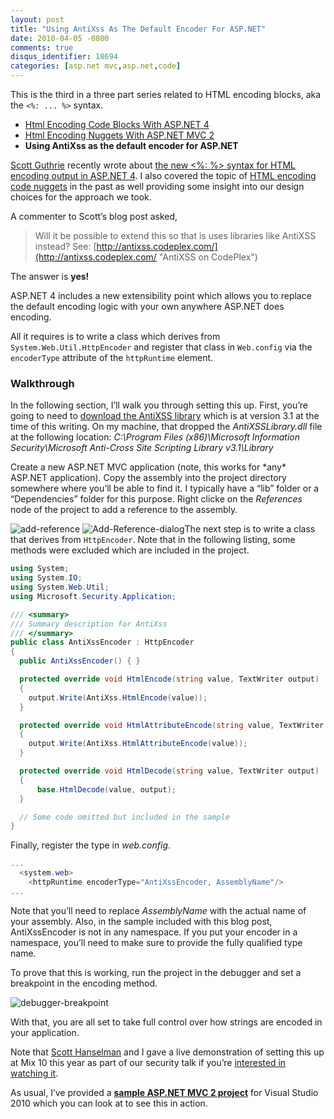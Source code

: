 ```yaml
---
layout: post
title: "Using AntiXss As The Default Encoder For ASP.NET"
date: 2010-04-05 -0800
comments: true
disqus_identifier: 18694
categories: [asp.net mvc,asp.net,code]
---
```

This is the third in a three part series related to HTML encoding
blocks, aka the `<%: ... %>` syntax.

-   [Html Encoding Code Blocks With ASP.NET
    4](http://haacked.com/archive/2009/09/25/html-encoding-code-nuggets.aspx "Html Encoding Blocks")
-   [Html Encoding Nuggets With ASP.NET MVC
    2](http://haacked.com/archive/2009/11/03/html-encoding-nuggets-aspnetmvc2.aspx "Html Encoding Nuggets with ASP.NET MVC 2")
-   **Using AntiXss as the default encoder for ASP.NET**

[Scott Guthrie](http://weblogs.asp.net/scottgu/ "Scott Guthrie's blog")
recently wrote about [the new \<%: %\> syntax for HTML encoding output
in ASP.NET
4](http://weblogs.asp.net/scottgu/archive/2010/04/06/new-lt-gt-syntax-for-html-encoding-output-in-asp-net-4-and-asp-net-mvc-2.aspx "New syntax for HTML encoding").
I also covered the topic of [HTML encoding code
nuggets](http://haacked.com/archive/2009/09/25/html-encoding-code-nuggets.aspx "HTML Encoding Code Nuggets")
in the past as well providing some insight into our design choices for
the approach we took.

A commenter to Scott’s blog post asked,

> Will it be possible to extend this so that is uses libraries like
> AntiXSS instead? See:
> [http://antixss.codeplex.com/](http://antixss.codeplex.com/ "AntiXSS on CodePlex")

The answer is **yes!**

ASP.NET 4 includes a new extensibility point which allows you to replace
the default encoding logic with your own anywhere ASP.NET does encoding.

All it requires is to write a class which derives from
`System.Web.Util.HttpEncoder` and register that class in `Web.config`
via the `encoderType` attribute of the `httpRuntime` element.

### Walkthrough

In the following section, I’ll walk you through setting this up. First,
you’re going to need to [download the AntiXSS
library](http://www.microsoft.com/downloads/details.aspx?FamilyId=051ee83c-5ccf-48ed-8463-02f56a6bfc09&displaylang=en "Download Page")
which is at version 3.1 at the time of this writing. On my machine, that
dropped the *AntiXSSLibrary.dll* file at the following location:
*C:\\Program Files (x86)\\Microsoft Information Security\\Microsoft
Anti-Cross Site Scripting Library v3.1\\Library*

Create a new ASP.NET MVC application (note, this works for \*any\*
ASP.NET application). Copy the assembly into the project directory
somewhere where you’ll be able to find it. I typically have a “lib”
folder or a “Dependencies” folder for this purpose. Right clicke on the
*References* node of the project to add a reference to the assembly.

![add-reference](http://haacked.com/images/haacked_com/WindowsLiveWriter/UsingAntiXssAsTheDefaultEncoderForAS.NET_75E3/add-reference_3.png "add-reference")
![Add-Reference-dialog](http://haacked.com/images/haacked_com/WindowsLiveWriter/UsingAntiXssAsTheDefaultEncoderForAS.NET_75E3/Add-Reference-dialog_3.png "Add-Reference-dialog")The
next step is to write a class that derives from `HttpEncoder`. Note that
in the following listing, some methods were excluded which are included
in the project.

```csharp
using System;
using System.IO;
using System.Web.Util;
using Microsoft.Security.Application;

/// <summary>
/// Summary description for AntiXss
/// </summary>
public class AntiXssEncoder : HttpEncoder
{
  public AntiXssEncoder() { }

  protected override void HtmlEncode(string value, TextWriter output)
  {
    output.Write(AntiXss.HtmlEncode(value));
  }

  protected override void HtmlAttributeEncode(string value, TextWriter output)
  {
    output.Write(AntiXss.HtmlAttributeEncode(value));
  }

  protected override void HtmlDecode(string value, TextWriter output)
  {
      base.HtmlDecode(value, output);
  }

  // Some code omitted but included in the sample
}
```

Finally, register the type in *web.config*.

```csharp
...
  <system.web>
    <httpRuntime encoderType="AntiXssEncoder, AssemblyName"/>
...
```

Note that you’ll need to replace *AssemblyName* with the actual name of
your assembly. Also, in the sample included with this blog post,
AntiXssEncoder is not in any namespace. If you put your encoder in a
namespace, you’ll need to make sure to provide the fully qualified type
name.

To prove that this is working, run the project in the debugger and set a
breakpoint in the encoding method.

![debugger-breakpoint](http://haacked.com/images/haacked_com/WindowsLiveWriter/UsingAntiXssAsTheDefaultEncoderForAS.NET_75E3/debugger-breakpoint_3.png "debugger-breakpoint")

With that, you are all set to take full control over how strings are
encoded in your application.

Note that [Scott
Hanselman](http://hanselman.com/blog/ "Scott Hanselman's Blog") and I
gave a live demonstration of setting this up at Mix 10 this year as part
of our security talk if you’re [interested in watching
it](http://live.visitmix.com/MIX10/Sessions/FT05 "HaHaa show").

As usual, I’ve provided a **[sample ASP.NET MVC 2
project](http://code.haacked.com/mvc-2/AntiXssDemo.zip "AntiXssDemo")**
for Visual Studio 2010 which you can look at to see this in action.

